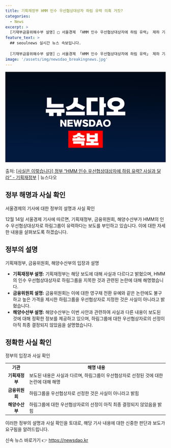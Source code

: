 ```yaml
---
title: 기획재정부 HMM 인수 우선협상대상자 하림 유력 의혹 거짓?
categories:
  - News
excerpt: >
  [기재부금융위해수부 설명] □ 서울경제 「HMM 인수 우선협상대상자에 하림 유력」 제하 기사와 관련, ㅇ 금…
feature_text: >
  ## seoulnews 실시간 뉴스 속보입니다.

  [기재부금융위해수부 설명] □ 서울경제 「HMM 인수 우선협상대상자에 하림 유력」 제하 기사와 관련, ㅇ 금…
image: '/assets/img/newsdao_breakingnews.jpg'
---
```


![뉴스다오 속보](/assets/img/newsdao_breakingnews.jpg)

<p>출처: <a href="https://newsdao.kr/2816" rel="dofollow">[사실은 이렇습니다] 정부 “HMM 인수 우선협상대상자에 하림 유력? 사실과 달라” - 기획재정부</a> | 뉴스다오</p>

<h2 data-ke-size="size26">정부 해명과 사실 확인</h2>
서울경제의 기사에 대한 정부의 설명과 사실 확인

<p data-ke-size="size16">12월 14일 서울경제 기사에 따르면, 기획재정부, 금융위원회, 해양수산부가 HMM의 인수 우선협상대상자로 하림그룹이 유력하다는 보도를 부인하고 있습니다. 이에 대한 자세한 내용을 살펴보도록 하겠습니다.</p>

<h2 data-ke-size="size24">정부의 설명</h2>
기획재정부, 금융위원회, 해양수산부의 입장과 설명

<ul>
  <li><b>기획재정부 설명:</b> 기획재정부는 해당 보도에 대해 사실과 다르다고 밝혔으며, HMM의 인수 우선협상대상자로 하림그룹을 지목한 것과 관련된 논란에 대해 해명했습니다.</li>
  <li><b>금융위원회 설명:</b> 금융위원회는 이에 대한 영구채 전환 유예와 같은 논란에도 불구하고 높은 가격을 제시한 하림그룹을 우선협상자로 지정한 것은 사실이 아니라고 밝혔습니다.</li>
  <li><b>해양수산부 설명:</b> 해양수산부는 이번 사안과 관련하여 사실과 다른 내용이 보도된 것에 대해 정확한 정보를 제공하고 있으며, 하림그룹에 대한 우선협상자로의 선정이 아직 최종 결정되지 않았음을 설명했습니다.</li>
</ul>

<h2 data-ke-size="size24">정확한 사실 확인</h2>
정부의 입장과 사실 확인

<table>
  <tr>
    <td style="text-align: center; height: 17px;"><b>기관</b></td>
    <td style="text-align: center; height: 17px;"><b>해명 내용</b></td>
  </tr>
  <tr>
    <td style="text-align: center; height: 17px;"><b>기획재정부</b></td>
    <td>보도된 내용은 사실과 다르며, 하림그룹이 우선협상자로 선정된 것에 대한 논란에 대해 해명</td>
  </tr>
  <tr>
    <td style="text-align: center; height: 17px;"><b>금융위원회</b></td>
    <td>하림그룹을 우선협상자로 선정한 것은 사실이 아니라고 밝힘</td>
  </tr>
  <tr>
    <td style="text-align: center; height: 17px;"><b>해양수산부</b></td>
    <td>하림그룹에 대한 우선협상자로의 선정이 아직 최종 결정되지 않았음을 밝힘</td>
  </tr>
</table>

<p data-ke-size="size16">이러한 정부의 설명과 사실 확인을 토대로, 해당 기사 내용에 대한 신중한 판단과 보도가 요구됨을 알려드립니다.</p> 

신속 뉴스 바로가기 👉 <a href="https://newsdao.kr" rel="dofollow">https://newsdao.kr</a>


